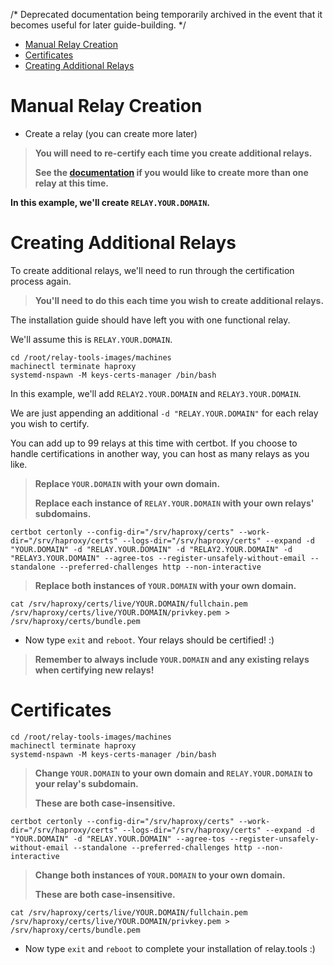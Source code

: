 /* Deprecated documentation being temporarily archived in the event that it becomes useful for later guide-building. */

- [Manual Relay Creation](#manual-relay-creation)
- [Certificates](#certificates)
- [Creating Additional Relays](#creating-additional-relays)

# Manual Relay Creation
- Create a relay (you can create more later)
>**You will need to re-certify each time you create additional relays.**
>
>**See the [documentation](docs.md) if you would like to create more than one relay at this time.**

**In this example, we'll create `RELAY.YOUR.DOMAIN`.**

# Creating Additional Relays

To create additional relays, we'll need to run through the certification process again.

>**You'll need to do this each time you wish to create additional relays.**

The installation guide should have left you with one functional relay.

We'll assume this is `RELAY.YOUR.DOMAIN`.
```
cd /root/relay-tools-images/machines
machinectl terminate haproxy
systemd-nspawn -M keys-certs-manager /bin/bash
```
In this example, we'll add `RELAY2.YOUR.DOMAIN` and `RELAY3.YOUR.DOMAIN`. 

We are just appending an additional `-d "RELAY.YOUR.DOMAIN"` for each relay you wish to certify.

You can add up to 99 relays at this time with certbot. If you choose to handle certifications in another way, you can host as many relays as you like.

>**Replace `YOUR.DOMAIN` with your own domain.**
>
>**Replace each instance of `RELAY.YOUR.DOMAIN` with your own relays' subdomains.**
```
certbot certonly --config-dir="/srv/haproxy/certs" --work-dir="/srv/haproxy/certs" --logs-dir="/srv/haproxy/certs" --expand -d "YOUR.DOMAIN" -d "RELAY.YOUR.DOMAIN" -d "RELAY2.YOUR.DOMAIN" -d "RELAY3.YOUR.DOMAIN" --agree-tos --register-unsafely-without-email --standalone --preferred-challenges http --non-interactive
```

>**Replace both instances of `YOUR.DOMAIN` with your own domain.**
```
cat /srv/haproxy/certs/live/YOUR.DOMAIN/fullchain.pem /srv/haproxy/certs/live/YOUR.DOMAIN/privkey.pem > /srv/haproxy/certs/bundle.pem
```

- Now type ```exit``` and ```reboot```. Your relays should be certified! :)
>**Remember to always include `YOUR.DOMAIN` and any existing relays when certifying new relays!**

# Certificates

```
cd /root/relay-tools-images/machines
machinectl terminate haproxy
systemd-nspawn -M keys-certs-manager /bin/bash
```

>**Change `YOUR.DOMAIN` to your own domain and `RELAY.YOUR.DOMAIN` to your relay's subdomain.**
>
>**These are both case-insensitive.**
```
certbot certonly --config-dir="/srv/haproxy/certs" --work-dir="/srv/haproxy/certs" --logs-dir="/srv/haproxy/certs" --expand -d "YOUR.DOMAIN" -d "RELAY.YOUR.DOMAIN" --agree-tos --register-unsafely-without-email --standalone --preferred-challenges http --non-interactive
```
>**Change both instances of `YOUR.DOMAIN` to your own domain.**
>
>**These are both case-insensitive.**
```
cat /srv/haproxy/certs/live/YOUR.DOMAIN/fullchain.pem /srv/haproxy/certs/live/YOUR.DOMAIN/privkey.pem > /srv/haproxy/certs/bundle.pem
```

- Now type ```exit``` and ```reboot``` to complete your installation of relay.tools :)
